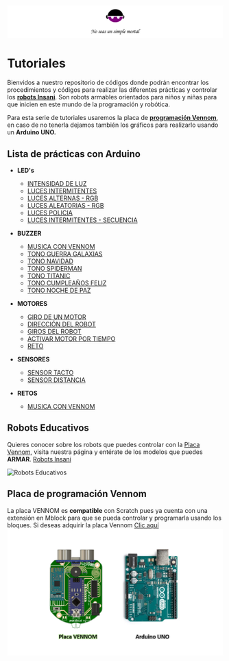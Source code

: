 ![Insani](https://github.com/Insani01/Tutoriales/blob/master/encabezado1.png)

# Tutoriales

Bienvidos a nuestro repositorio de códigos donde podrán encontrar los procedimientos y códigos para realizar las diferentes prácticas y controlar los [**robots Insani**](#Robots-Educativos). Son robots armables orientados para niños y niñas para que inicien en este mundo de la programación y robótica.

Para esta serie de tutoriales usaremos la placa de  [**programación Vennom**](#Placa-de-programación-Vennom), en caso de no tenerla dejamos también los gráficos para realizarlo usando un **Arduino UNO.**


## Lista de prácticas con Arduino

- **LED's**
   - [INTENSIDAD DE LUZ](https://github.com/Insani01/Tutoriales/tree/master/LEDS/intensidad_luz)
   - [LUCES INTERMITENTES](https://github.com/Insani01/Tutoriales/tree/master/LEDS/luz_intermitente)
   - [LUCES ALTERNAS - RGB](https://github.com/Insani01/Tutoriales/tree/master/LEDS/luces_alternas)
   - [LUCES ALEATORIAS - RGB](https://github.com/Insani01/Tutoriales/tree/master/LEDS/luces_aleatorias)
   - [LUCES POLICIA](https://github.com/Insani01/Tutoriales/tree/master/LEDS/luces_policia)
   - [LUCES INTERMITENTES - SECUENCIA](https://github.com/Insani01/Tutoriales/tree/master/LEDS/luces_intermitentes_x5)
   
   
- **BUZZER**
   - [MUSICA CON VENNOM](https://github.com/Insani01/Tutoriales/tree/master/BUZZER/musica_con_Vennom)
   - [TONO GUERRA GALAXIAS](https://github.com/Insani01/Tutoriales/tree/master/BUZZER/Buzzer_Guerra_Galaxias)
   - [TONO NAVIDAD](https://github.com/Insani01/Tutoriales/tree/master/BUZZER/Buzzer_Navidad)
   - [TONO SPIDERMAN](https://github.com/Insani01/Tutoriales/tree/master/BUZZER/Buzzer_Spiderman)
   - [TONO TITANIC](https://github.com/Insani01/Tutoriales/tree/master/BUZZER/Buzzer_Titanic)
   - [TONO CUMPLEAÑOS FELIZ](https://github.com/Insani01/Tutoriales/tree/master/BUZZER/Buzzer_Cumpleanios)
   - [TONO NOCHE DE PAZ](https://github.com/Insani01/Tutoriales/tree/master/BUZZER/Buzzer_Noche_paz)
   
- **MOTORES**
   - [GIRO DE UN MOTOR](https://github.com/Insani01/Tutoriales/tree/master/MOTORES/Direccion%20de%20giro)
   - [DIRECCIÓN DEL ROBOT](https://github.com/Insani01/Tutoriales/tree/master/MOTORES/Direccion%20de%20Robot)
   - [GIROS DEL ROBOT](https://github.com/Insani01/Tutoriales/tree/master/MOTORES/Giros%20del%20Robot)
   - [ACTIVAR MOTOR POR TIEMPO](https://github.com/Insani01/Tutoriales/tree/master/MOTORES/Activar_tiempo)
   - [RETO](https://github.com/Insani01/Tutoriales/tree/master/MOTORES/Reto)

- **SENSORES**
   - [SENSOR TACTO](https://github.com/Insani01/Tutoriales/tree/master/SENSORES/TACTO)
   - [SENSOR DISTANCIA](https://github.com/Insani01/Tutoriales/tree/master/SENSORES/DISTANCIA)
   
- **RETOS**
   - [MUSICA CON VENNOM](https://github.com/Insani01/Tutoriales/tree/master/BUZZER/musica_con_Vennom)
   


## Robots Educativos

Quieres conocer sobre los robots que puedes controlar con la [Placa Vennom](https://github.com/Insani01/Tutoriales/blob/master/Image-Vennom-Arduino.png), visita nuestra página y entérate de los modelos que puedes **ARMAR**. [Robots Insani](https://www.insani-loja.com/productos)

![Robots Educativos](https://github.com/Insani01/Tutoriales/blob/master/robots_insani2.png)


## Placa de programación Vennom

La placa VENNOM es **compatible** con Scratch pues ya cuenta con una extensión en Mblock para que se pueda controlar y programarla usando los bloques.
Si deseas adquirir la placa Vennom [Clic aquí](https://www.insani-loja.com/contacto)
![Placa de Programación Vennom y Arduino Uno](https://github.com/Insani01/Tutoriales/blob/master/Image-Vennom-Arduino.png)
